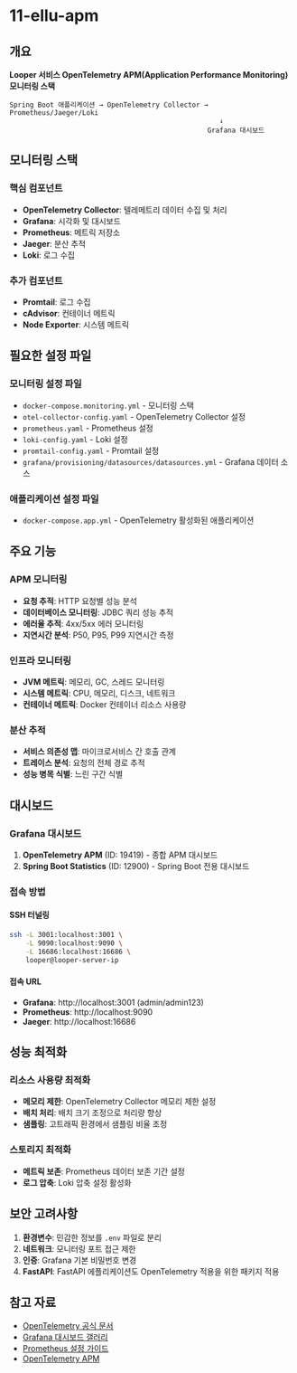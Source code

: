 # 11-ellu-apm

## 개요
**Looper 서비스 OpenTelemetry APM(Application Performance Monitoring) 모니터링 스택**
```
Spring Boot 애플리케이션 → OpenTelemetry Collector → Prometheus/Jaeger/Loki
                                                    ↓
                                                 Grafana 대시보드
```

## 모니터링 스택

### 핵심 컴포넌트
- **OpenTelemetry Collector**: 텔레메트리 데이터 수집 및 처리
- **Grafana**: 시각화 및 대시보드
- **Prometheus**: 메트릭 저장소
- **Jaeger**: 분산 추적
- **Loki**: 로그 수집

### 추가 컴포넌트
- **Promtail**: 로그 수집
- **cAdvisor**: 컨테이너 메트릭
- **Node Exporter**: 시스템 메트릭

## 필요한 설정 파일

### 모니터링 설정 파일
- `docker-compose.monitoring.yml` - 모니터링 스택
- `otel-collector-config.yaml` - OpenTelemetry Collector 설정
- `prometheus.yaml` - Prometheus 설정
- `loki-config.yaml` - Loki 설정
- `promtail-config.yaml` - Promtail 설정
- `grafana/provisioning/datasources/datasources.yml` - Grafana 데이터 소스

### 애플리케이션 설정 파일
- `docker-compose.app.yml` - OpenTelemetry 활성화된 애플리케이션

## 주요 기능

### APM 모니터링
- **요청 추적**: HTTP 요청별 성능 분석
- **데이터베이스 모니터링**: JDBC 쿼리 성능 추적
- **에러율 추적**: 4xx/5xx 에러 모니터링
- **지연시간 분석**: P50, P95, P99 지연시간 측정

### 인프라 모니터링
- **JVM 메트릭**: 메모리, GC, 스레드 모니터링
- **시스템 메트릭**: CPU, 메모리, 디스크, 네트워크
- **컨테이너 메트릭**: Docker 컨테이너 리소스 사용량

### 분산 추적
- **서비스 의존성 맵**: 마이크로서비스 간 호출 관계
- **트레이스 분석**: 요청의 전체 경로 추적
- **성능 병목 식별**: 느린 구간 식별

## 대시보드

### Grafana 대시보드
1. **OpenTelemetry APM** (ID: 19419) - 종합 APM 대시보드
2. **Spring Boot Statistics** (ID: 12900) - Spring Boot 전용 대시보드

### 접속 방법

#### SSH 터널링
```bash
ssh -L 3001:localhost:3001 \
    -L 9090:localhost:9090 \
    -L 16686:localhost:16686 \
    looper@looper-server-ip
```

#### 접속 URL
- **Grafana**: http://localhost:3001 (admin/admin123)
- **Prometheus**: http://localhost:9090
- **Jaeger**: http://localhost:16686

## 성능 최적화

### 리소스 사용량 최적화
- **메모리 제한**: OpenTelemetry Collector 메모리 제한 설정
- **배치 처리**: 배치 크기 조정으로 처리량 향상
- **샘플링**: 고트래픽 환경에서 샘플링 비율 조정

### 스토리지 최적화
- **메트릭 보존**: Prometheus 데이터 보존 기간 설정
- **로그 압축**: Loki 압축 설정 활성화

## 보안 고려사항

1. **환경변수**: 민감한 정보를 `.env` 파일로 분리
2. **네트워크**: 모니터링 포트 접근 제한
3. **인증**: Grafana 기본 비밀번호 변경
4. **FastAPI**: FastAPI 에플리케이션도 OpenTelemetry 적용을 위한 패키지 적용

## 참고 자료

- [OpenTelemetry 공식 문서](https://opentelemetry.io/docs/)
- [Grafana 대시보드 갤러리](https://grafana.com/grafana/dashboards/)
- [Prometheus 설정 가이드](https://prometheus.io/docs/prometheus/latest/configuration/)
- [OpenTelemetry APM](https://github.com/blueswen/opentelemetry-apm)